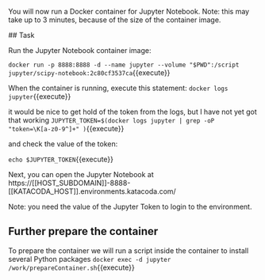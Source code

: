 You will now run a Docker container for Jupyter Notebook. Note: this may take up to 3 minutes, because of the size of the container image.

## Task

Run the Jupyter Notebook container image:

`docker run -p 8888:8888 -d --name jupyter --volume "$PWD":/script  jupyter/scipy-notebook:2c80cf3537ca`{{execute}}

When the container is running, execute this statement:
`docker logs jupyter`{{execute}}

it would be nice to get hold of the token from the logs, but I have not yet got that working
`JUPYTER_TOKEN=$(docker logs jupyter | grep -oP "token=\K[a-z0-9^]+" )`{{execute}}

and check the value of the token:

`echo $JUPYTER_TOKEN`{{execute}}

Next, you can open the Jupyter Notebook at 
 https://[[HOST_SUBDOMAIN]]-8888-[[KATACODA_HOST]].environments.katacoda.com/

Note: you need the value of the Jupyter Token to login to the environment.
## Further prepare the container

To prepare the container we will run a script inside the container to install several Python packages
`docker exec -d jupyter /work/prepareContainer.sh`{{execute}}